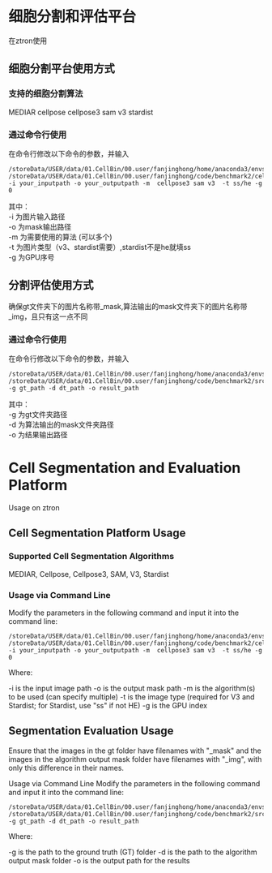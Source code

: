 # 细胞分割和评估平台
在ztron使用
## 细胞分割平台使用方式

### 支持的细胞分割算法
MEDIAR cellpose cellpose3 sam v3 stardist

### 通过命令行使用
在命令行修改以下命令的参数，并输入
```
/storeData/USER/data/01.CellBin/00.user/fanjinghong/home/anaconda3/envs/benchmark/bin/python /storeData/USER/data/01.CellBin/00.user/fanjinghong/code/benchmark2/cell_seg.py -i your_inputpath -o your_outputpath -m  cellpose3 sam v3  -t ss/he -g 0
```
其中：  
-i 为图片输入路径  
-o 为mask输出路径  
-m 为需要使用的算法 (可以多个)   
-t 为图片类型（v3、stardist需要）,stardist不是he就填ss  
-g 为GPU序号

## 分割评估使用方式
确保gt文件夹下的图片名称带_mask,算法输出的mask文件夹下的图片名称带_img，且只有这一点不同

### 通过命令行使用
在命令行修改以下命令的参数，并输入
```
/storeData/USER/data/01.CellBin/00.user/fanjinghong/home/anaconda3/envs/benchmark/bin/python /storeData/USER/data/01.CellBin/00.user/fanjinghong/code/benchmark2/src/eval/cell_eval_multi.py -g gt_path -d dt_path -o result_path
```
其中：  
-g 为gt文件夹路径  
-d 为算法输出的mask文件夹路径  
-o 为结果输出路径  


# Cell Segmentation and Evaluation Platform  
Usage on ztron  

## Cell Segmentation Platform Usage  

### Supported Cell Segmentation Algorithms  
MEDIAR, Cellpose, Cellpose3, SAM, V3, Stardist  

### Usage via Command Line  
Modify the parameters in the following command and input it into the command line:  
```
/storeData/USER/data/01.CellBin/00.user/fanjinghong/home/anaconda3/envs/benchmark/bin/python /storeData/USER/data/01.CellBin/00.user/fanjinghong/code/benchmark2/cell_seg.py -i your_inputpath -o your_outputpath -m  cellpose3 sam v3  -t ss/he -g 0  
```
Where:

-i is the input image path
-o is the output mask path
-m is the algorithm(s) to be used (can specify multiple)
-t is the image type (required for V3 and Stardist; for Stardist, use "ss" if not HE)
-g is the GPU index

## Segmentation Evaluation Usage
Ensure that the images in the gt folder have filenames with "_mask" and the images in the algorithm output mask folder have filenames with "_img", with only this difference in their names.

Usage via Command Line
Modify the parameters in the following command and input it into the command line:
```
/storeData/USER/data/01.CellBin/00.user/fanjinghong/home/anaconda3/envs/benchmark/bin/python /storeData/USER/data/01.CellBin/00.user/fanjinghong/code/benchmark2/src/eval/cell_eval_multi.py -g gt_path -d dt_path -o result_path
```
Where:

-g is the path to the ground truth (GT) folder
-d is the path to the algorithm output mask folder
-o is the output path for the results
